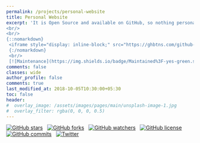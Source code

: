 ```yaml
---
permalink: /projects/personal-website
title: Personal Website
excerpt: 'It is Open Source and available on GitHub, so nothing personal then
<br/>
<br/> 
{::nomarkdown}
 <iframe style="display: inline-block;" src="https://ghbtns.com/github-btn.html?user=Kulbhushan-Chand&repo=Kulbhushan-Chand.github.io&type=star&count=true&size=large" frameborder="0" scrolling="0" width="160px" height="30px"></iframe> <iframe style="display: inline-block;" src="https://ghbtns.com/github-btn.html?user=Kulbhushan-Chand&repo=Kulbhushan-Chand.github.io&type=fork&count=true&size=large" frameborder="0" scrolling="0" width="158px" height="30px"></iframe>
 {:/nomarkdown}
 <br/>
 [![Maintenance](https://img.shields.io/badge/Maintained%3F-yes-green.svg)](https://GitHub.com/Naereen/StrapDown.js/graphs/commit-activity)'
comments: false
classes: wide
author_profile: false
comments: true
last_modified_at: 2018-10-05T10:30:00+05:30
toc: false
header:
#  overlay_image: /assets/images/pages/main/unsplash-image-1.jpg
#  overlay_filter: rgba(0, 0, 0, 0.5)
---
```



[![GitHub stars](https://img.shields.io/github/stars/Kulbhushan-Chand/Kulbhushan-Chand.github.io.svg?longCache=true&style=for-the-badge&logo=github&logoColor=white&maxAge=86400)](https://github.com/Kulbhushan-Chand/Kulbhushan-Chand.github.io/stargazers)
&nbsp;
[![GitHub forks](https://img.shields.io/github/forks/Kulbhushan-Chand/Kulbhushan-Chand.github.io.svg?longCache=true&style=for-the-badge&logo=github&logoColor=white&maxAge=86400)](https://github.com/Kulbhushan-Chand/Kulbhushan-Chand.github.io/network)
&nbsp;
[![GitHub watchers](https://img.shields.io/github/watchers/Kulbhushan-Chand/Kulbhushan-Chand.github.io.svg?longCache=true&style=for-the-badge&logo=github&logoColor=white&maxAge=86400)](https://github.com/Kulbhushan-Chand/Kulbhushan-Chand.github.io/watchers)
&nbsp;
[![GitHub license](https://img.shields.io/github/license/Kulbhushan-Chand/Kulbhushan-Chand.github.io.svg?longCache=true&style=for-the-badge&logo=github&logoColor=white&maxAge=86400)](https://github.com/Kulbhushan-Chand/Kulbhushan-Chand.github.io/blob/master/LICENSE.md)
&nbsp;
[![GitHub commits](https://img.shields.io/github/last-commit/Kulbhushan-Chand/Kulbhushan-Chand.github.io.svg?longCache=true&style=for-the-badge&logo=github&logoColor=white&maxAge=86400)](https://github.com/Kulbhushan-Chand/Kulbhushan-Chand.github.io/commits)
&nbsp;
[![Twitter](https://img.shields.io/twitter/url/https/github.com/Kulbhushan-Chand/Kulbhushan-Chand.github.io.svg?longCache=true&style=for-the-badge&logo=twitter&maxAge=86400)](https://twitter.com/intent/tweet?text=Wow:&url=https%3A%2F%2Fgithub.com%2FKulbhushan-Chand%2FKulbhushan-Chand.github.io)
